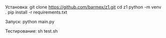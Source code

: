 Установка:
git clone https://github.com/barmex/z1.git
cd z1
python -m venv .
pip install -r requirements.txt

Запуск:
python main.py

Тестирование:
sh test.sh